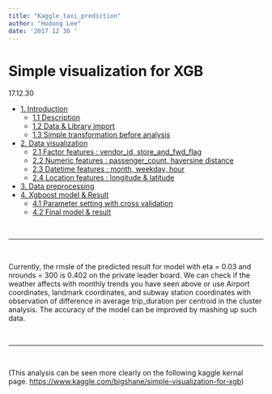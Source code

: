 ```yaml
---
title: "Kaggle_taxi_prediction"
author: "Hodong Lee"
date: '2017 12 30 '
---
```


# Simple visualization for XGB
17.12.30

- <a href="#1">1. Introduction</a>
    + <a href="#1.1">1.1 Description</a><br>
    + <a href="#1.2">1.2 Data & Library import</a><br>
    + <a href="#1.3">1.3 Simple transformation before analysis</a><br>
- <a href="#2">2. Data visualization</a>
    + <a href="#2.1">2.1 Factor features : vendor_id, store_and_fwd_flag</a><br>
    + <a href="#2.2">2.2 Numeric features : passenger_count, haversine distance</a><br>
    + <a href="#2.3">2.3 Datetime features : month, weekday, hour</a><br>
    + <a href="#2.4">2.4 Location features : longitude & latitude </a><br>
- <a href="#3">3. Data preprocessing</a>
- <a href="#4">4. Xgboost model & Result</a>
    + <a href="#4.1">4.1 Parameter setting with cross validation </a><br>
    + <a href="#4.2">4.2 Final model & result </a><br>

<br><hr><br>

Currently, the rmsle of the predicted result for model with eta = 0.03 and nrounds = 300 is 0.402 on the private leader board. We can check if the weather affects with monthly trends you have seen above or use Airport coordinates, landmark coordinates, and subway station coordinates with observation of difference in average trip_duration per centroid in the cluster analysis. The accuracy of the model can be improved by mashing up such data.

<br><hr><br>

(This analysis can be seen more clearly on the following kaggle kernal page.
https://www.kaggle.com/bigshane/simple-visualization-for-xgb)
<br><br><br><br><br>
